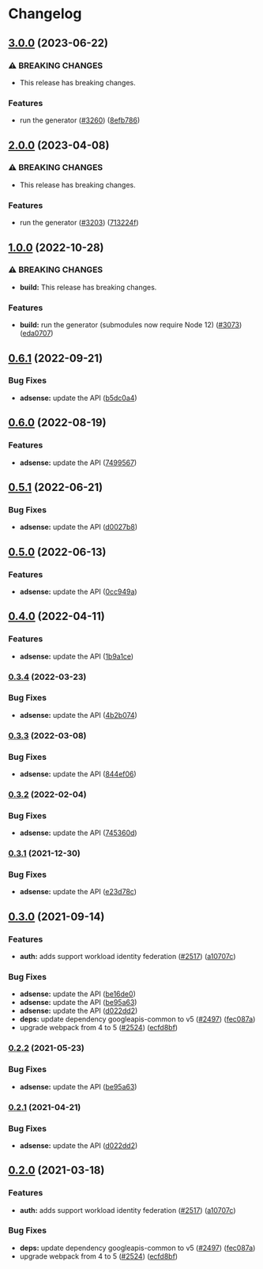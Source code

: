 # Changelog

## [3.0.0](https://github.com/googleapis/google-api-nodejs-client/compare/adsense-v2.0.0...adsense-v3.0.0) (2023-06-22)


### ⚠ BREAKING CHANGES

* This release has breaking changes.

### Features

* run the generator ([#3260](https://github.com/googleapis/google-api-nodejs-client/issues/3260)) ([8efb786](https://github.com/googleapis/google-api-nodejs-client/commit/8efb7861b7da4bc1472a4b654e46f90b29fbff20))

## [2.0.0](https://github.com/googleapis/google-api-nodejs-client/compare/adsense-v1.0.0...adsense-v2.0.0) (2023-04-08)


### ⚠ BREAKING CHANGES

* This release has breaking changes.

### Features

* run the generator ([#3203](https://github.com/googleapis/google-api-nodejs-client/issues/3203)) ([713224f](https://github.com/googleapis/google-api-nodejs-client/commit/713224fe0271843ea61b5d5cbd434ed2aa7b4d69))

## [1.0.0](https://github.com/googleapis/google-api-nodejs-client/compare/adsense-v0.6.1...adsense-v1.0.0) (2022-10-28)


### ⚠ BREAKING CHANGES

* **build:** This release has breaking changes.

### Features

* **build:** run the generator (submodules now require Node 12) ([#3073](https://github.com/googleapis/google-api-nodejs-client/issues/3073)) ([eda0707](https://github.com/googleapis/google-api-nodejs-client/commit/eda07079dadab46a80b6f9ede618f4f43030169e))

## [0.6.1](https://github.com/googleapis/google-api-nodejs-client/compare/adsense-v0.6.0...adsense-v0.6.1) (2022-09-21)


### Bug Fixes

* **adsense:** update the API ([b5dc0a4](https://github.com/googleapis/google-api-nodejs-client/commit/b5dc0a4b8f626591b0b88719f1883cbb9e2e402e))

## [0.6.0](https://github.com/googleapis/google-api-nodejs-client/compare/adsense-v0.5.1...adsense-v0.6.0) (2022-08-19)


### Features

* **adsense:** update the API ([7499567](https://github.com/googleapis/google-api-nodejs-client/commit/7499567511c7e31412ccc5091ba81c31313332e6))

## [0.5.1](https://github.com/googleapis/google-api-nodejs-client/compare/adsense-v0.5.0...adsense-v0.5.1) (2022-06-21)


### Bug Fixes

* **adsense:** update the API ([d0027b8](https://github.com/googleapis/google-api-nodejs-client/commit/d0027b87e073b3c7cdfeec2b775bc52492945c4a))

## [0.5.0](https://github.com/googleapis/google-api-nodejs-client/compare/adsense-v0.4.0...adsense-v0.5.0) (2022-06-13)


### Features

* **adsense:** update the API ([0cc949a](https://github.com/googleapis/google-api-nodejs-client/commit/0cc949a73584a0cb8273dd76e3383c9e75354626))

## [0.4.0](https://github.com/googleapis/google-api-nodejs-client/compare/adsense-v0.3.4...adsense-v0.4.0) (2022-04-11)


### Features

* **adsense:** update the API ([1b9a1ce](https://github.com/googleapis/google-api-nodejs-client/commit/1b9a1ce886714f8254090cf7b866f278980ea9d9))

### [0.3.4](https://github.com/googleapis/google-api-nodejs-client/compare/adsense-v0.3.3...adsense-v0.3.4) (2022-03-23)


### Bug Fixes

* **adsense:** update the API ([4b2b074](https://github.com/googleapis/google-api-nodejs-client/commit/4b2b0740b82e8dbe2ff2f8531d0cde02ece009ba))

### [0.3.3](https://github.com/googleapis/google-api-nodejs-client/compare/adsense-v0.3.2...adsense-v0.3.3) (2022-03-08)


### Bug Fixes

* **adsense:** update the API ([844ef06](https://github.com/googleapis/google-api-nodejs-client/commit/844ef06564151ac078354ad611a47abbf7f9300f))

### [0.3.2](https://github.com/googleapis/google-api-nodejs-client/compare/adsense-v0.3.1...adsense-v0.3.2) (2022-02-04)


### Bug Fixes

* **adsense:** update the API ([745360d](https://github.com/googleapis/google-api-nodejs-client/commit/745360d0e086d3dccbb9bbf143378a1f6bf40290))

### [0.3.1](https://www.github.com/googleapis/google-api-nodejs-client/compare/adsense-v0.3.0...adsense-v0.3.1) (2021-12-30)


### Bug Fixes

* **adsense:** update the API ([e23d78c](https://www.github.com/googleapis/google-api-nodejs-client/commit/e23d78ccc24fb5517ab8cbd27b92503450769fa0))

## [0.3.0](https://www.github.com/googleapis/google-api-nodejs-client/compare/adsense-v0.2.2...adsense-v0.3.0) (2021-09-14)


### Features

* **auth:** adds support workload identity federation ([#2517](https://www.github.com/googleapis/google-api-nodejs-client/issues/2517)) ([a10707c](https://www.github.com/googleapis/google-api-nodejs-client/commit/a10707c477759e7c9ef6360a2fe800856fb600c1))


### Bug Fixes

* **adsense:** update the API ([be16de0](https://www.github.com/googleapis/google-api-nodejs-client/commit/be16de0037666650de7c0724d19af0bc5b9ee242))
* **adsense:** update the API ([be95a63](https://www.github.com/googleapis/google-api-nodejs-client/commit/be95a6353b745ae63d8bc483ee3a975a61c2a972))
* **adsense:** update the API ([d022dd2](https://www.github.com/googleapis/google-api-nodejs-client/commit/d022dd281a429679366f16352483a305ffb61bb3))
* **deps:** update dependency googleapis-common to v5 ([#2497](https://www.github.com/googleapis/google-api-nodejs-client/issues/2497)) ([fec087a](https://www.github.com/googleapis/google-api-nodejs-client/commit/fec087abcf3d994dd41c3ffa0a0c12b1f9f09dae))
* upgrade webpack from 4 to 5  ([#2524](https://www.github.com/googleapis/google-api-nodejs-client/issues/2524)) ([ecfd8bf](https://www.github.com/googleapis/google-api-nodejs-client/commit/ecfd8bfcd06e1beabff7ec9a8c4000222379eb8d))

### [0.2.2](https://www.github.com/googleapis/google-api-nodejs-client/compare/adsense-v0.2.1...adsense-v0.2.2) (2021-05-23)


### Bug Fixes

* **adsense:** update the API ([be95a63](https://www.github.com/googleapis/google-api-nodejs-client/commit/be95a6353b745ae63d8bc483ee3a975a61c2a972))

### [0.2.1](https://www.github.com/googleapis/google-api-nodejs-client/compare/adsense-v0.2.0...adsense-v0.2.1) (2021-04-21)


### Bug Fixes

* **adsense:** update the API ([d022dd2](https://www.github.com/googleapis/google-api-nodejs-client/commit/d022dd281a429679366f16352483a305ffb61bb3))

## [0.2.0](https://www.github.com/googleapis/google-api-nodejs-client/compare/adsense-v0.1.0...adsense-v0.2.0) (2021-03-18)


### Features

* **auth:** adds support workload identity federation ([#2517](https://www.github.com/googleapis/google-api-nodejs-client/issues/2517)) ([a10707c](https://www.github.com/googleapis/google-api-nodejs-client/commit/a10707c477759e7c9ef6360a2fe800856fb600c1))


### Bug Fixes

* **deps:** update dependency googleapis-common to v5 ([#2497](https://www.github.com/googleapis/google-api-nodejs-client/issues/2497)) ([fec087a](https://www.github.com/googleapis/google-api-nodejs-client/commit/fec087abcf3d994dd41c3ffa0a0c12b1f9f09dae))
* upgrade webpack from 4 to 5  ([#2524](https://www.github.com/googleapis/google-api-nodejs-client/issues/2524)) ([ecfd8bf](https://www.github.com/googleapis/google-api-nodejs-client/commit/ecfd8bfcd06e1beabff7ec9a8c4000222379eb8d))
